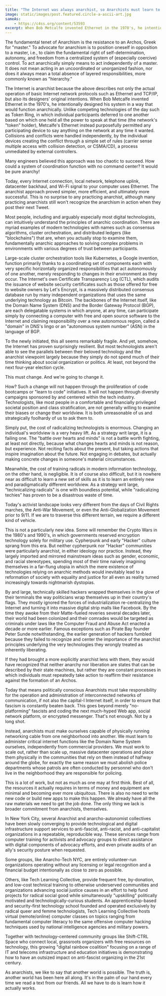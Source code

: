 ```yaml
---
title: "The Internet was always anarchist, so Anarchists must learn to become responsible for operating it"
image: static/images/post.featured.circle-a-ascii-art.jpg
sameAs:
    - https://c4ss.org/content/53593
excerpt: When Bob Metcalfe invented Ethernet in the 1970's, he intentionally designed his system in a way that would function anarchically. Many engineers believed this approach was too chaotic to succeed. How could a system of coordination function with no command center? It would be pure anarchy! Today, every Internet connection, local network, telephone uplink, datacenter backhaul, and Wi-Fi signal to your computer uses Ethernet. The anarchist approach proved simpler, more efficient, and ultimately more successful. This is no surprise to any practicing anarchist, although many practicing anarchists still won’t recognize the anarchism in action when they post their next Tweet. Meanwhile, most Big Tech insiders aren't able to see the parallels between their beloved technology and the anarchist viewpoint. This must change, and we're going to change it.
---
```


The fundamental tenet of Anarchism is the resistance to an Archos, Greek for "master." To advocate for anarchism is to position oneself in opposition to a master, i.e., to claim the fundamental right of self-determination, autonomy, and freedom from a centralized system of (especially coercive) control. To act anarchically simply means to act independently of a master. It does not mean acting in an uncoordinated or unorganized fashion, nor does it always mean a total absence of layered responsibilities, more commonly known as "hierarchy."

The Internet is anarchist because the above describes not only the actual operation of basic Internet network protocols such as Ethernet and TCP/IP, but also its designers' original intentions. When Bob Metcalfe invented Ethernet in the 1970's, he intentionally designed his system in a way that would function anarchically. Unlike competing technologies of the day such as Token Ring, in which individual participants deferred to one another based on which one held all the power to speak at that time (the network's "token" holder), Metcalfe's Ethernet instead purposefully permitted any participating device to say anything on the network at any time it wanted. Collisions and conflicts were handled independently, by the individual devices creating the conflict through a simple set of rules (carrier sense multiple access with collision detection, or CSMA/CD), a process unmediated by external controllers.

Many engineers believed this approach was too chaotic to succeed. How could a system of coordination function with no command center? It would be pure anarchy!

Today, every Internet connection, local network, telephone uplink, datacenter backhaul, and Wi-Fi signal to your computer uses Ethernet. The anarchist approach proved simpler, more efficient, and ultimately more successful. This is no surprise to any practicing anarchist, although many practicing anarchists still won't recognize the anarchism in action when they post their next Tweet.

Most people, including and arguably especially most digital technologists, can intuitively understand the principles of anarchic coordination. There are myriad examples of modern technologies with names such as consensus algorithms, cluster orchestration, and distributed ledgers (like "blockchains") that are, when you actually stop to examine them, fundamentally anarchic approaches to solving complex problems in environments with various degrees of trust between participants.

Large-scale cluster orchestration tools like Kubernetes, a Google invention, function primarily thanks to a coordinating set of components each with very specific horizontally organized responsibilities that act autonomously of one another, merely responding to changes in their environment as they occur. The Internet's own Certificate Transparency Log (CTL), which audits the issuance of website security certificates such as those offered for free to website owners by Let's Encrypt, is a massively distributed consensus database run by many independent organizations that uses the same underlying technology as Bitcoin. The backbones of the Internet itself, like the Domain Name System (DNS) and the Border Gateway Protocol (BGP), are each delegatable systems in which anyone, at any time, can participate simply by connecting a computer with free and open source software to the Internet and claiming responsibility over a new autonomous region, called a "domain" in DNS's lingo or an "autonomous system number" (ASN) in the language of BGP.

To the newly initiated, this all seems remarkably fragile. And yet, somehow, the Internet has proven surprisingly resilient. But most technologists aren't able to see the parallels between their beloved technology and the anarchist viewpoint largely because they simply do not spend much of their time thinking about social organization or politics. At least, not beyond the next four-year election cycle.

This must change. And we're going to change it.

How? Such a change will not happen through the proliferation of code bootcamps or "learn to code" initiatives. It will not happen through diversity campaigns sponsored by and centered within the tech industry. Technologists, like most people in a comfortable and financially privileged societal position and class stratification, are not generally willing to examine their biases or change their worldview. It is both unreasonable of us and strategically foolhardy of us to ask them to.

Simply put, the cost of radicalizing technologists is enormous. Changing an individual's worldview is a very heavy lift. As a strategy writ large, it is a failing one. The "battle over hearts and minds" is not a battle worth fighting, at least not directly, because what changes hearts and minds is not reason, but experience. Not reciting facts about the present, but taking actions that inspire imagination about the future. Not engaging in debates, but actually making concrete changes in someone's material circumstances.

Meanwhile, the cost of training radicals in modern information technology, on the other hand, is negligible. It is of course also difficult, but it is nowhere near as difficult to learn a new set of skills as it is to learn an entirely new and paradigmatically different worldview. As a strategy writ large, "technicalizing radicals" is one with boundless potential, while "radicalizing techies" has proven to be a disastrous waste of time.

Today's activist landscape looks very different from the days of Civil Rights marches, the Anti-War Movement, or even the Anti-Globalization Movement prior to 9/11. If we are to traverse this different terrain, we require a different kind of vehicle.

This is not a particularly new idea. Some will remember the Crypto Wars in the 1980's and 1990's, in which governments reserved encryption technology solely for military use. Cypherpunk and early "Hacker" culture sprang from this era. But neither cypherpunk nor "Hacker" communities were particularly anarchist, in either ideology nor practice. Instead, they largely imported and mirrored mainstream ideas such as gender, economic, and racial stereotypes, spending most of their time naively imagining themselves in a far-flung utopia in which the mere existence of technologies relying on anarchic methods would inevitably lead to a reformation of society with equality and justice for all even as reality turned increasingly towards nightmarish dystopias.

By and large, technically skilled hackers wrapped themselves in the glow of their terminals the way politicians wrap themselves up in their country's flags. They mostly ignored the forces of industrialization re-centralizing the Internet and turning it into massive digital strip malls like Facebook. By the time they awoke from their Matte-fueled reveries several decades later, their world had been colonized and their comrades would be targeted as criminals under laws like the Computer Fraud and Abuse Act enacted a decade or more earlier. Famous exceptions such as Pirate Bay founder Peter Sunde notwithstanding, the earlier generation of hackers fumbled because they failed to recognize and center the importance of the anarchist principles underlying the very technologies they wrongly treated as inherently liberating.

If they had brought a more explicitly anarchist lens with them, they would have recognized that neither anarchy nor liberation are states that can be described by their state machines, but rather they are constant processes in which individuals must repeatedly take action to reaffirm their resistance against the formation of an Archos.

Today that means politically conscious Anarchists must take responsibility for the operation and administration of interconnected networks of communication, if not also the capital-I Internet itself, in order to ensure that fascism is constantly beaten back. This goes beyond merely "no-platforming" fascists and coding the next much-hyped Web app, social network platform, or encrypted messenger. That's not enough. Not by a long shot.

Instead, anarchists must make ourselves capable of physically running networking cable from one neighborhood into another. We must learn to administer critical internet functions like the Domain Name System ourselves, independently from commercial providers. We must work to scale out, rather than scale up, massive datacenter operations and place them physically in the communities that rely on them instead of halfway around the globe, for exactly the same reason we must abolish police departments whose patrols are often conducted by personnel who don't live in the neighborhood they are responsible for policing.

This is a lot of work, but not as much as one may at first think. Best of all, the resources it actually requires in terms of money and equipment are minimal and becoming ever more ubiquitous. There is also no need to write new code or build new apps to make this happen. We already have all the raw materials we need to get the job done. The only thing we lack is broader commitment from anarchists, themselves.

In New York City, several Anarchist and anarcho-autonomist collectives have been slowly converging to provide technological and digital infrastructure support services to anti-fascist, anti-racist, and anti-capitalist organizations in a repeatable, reproducible way. These services range from computer training for activists and advocacy groups to direct assistance with digital components of advocacy efforts, and even private audits of an ally's security posture when requested.

Some groups, like Anarcho-Tech NYC, are entirely volunteer-run organizations operating without any licensing or legal recognition and a financial budget intentionally as close to zero as possible.

Others, like Tech Learning Collective, provide frequent free, by-donation, and low-cost technical training to otherwise underserved communities and organizations advancing social justice causes in an effort to help fund projects for radical social good while simultaneously "upskilling" politically motivated and technologically-curious students. An apprenticeship-based and security-first technology school founded and operated exclusively by radical queer and femme technologists, Tech Learning Collective hosts virtual (remote/online) computer classes on topics ranging from fundamental computer literacy to the same offensive computer hacking techniques used by national intelligence agencies and military powers.

Together with technology-centered community groups like Shift-CTRL Space who connect local, grassroots organizers with free resources on technology, this growing "digital rainbow coalition" focusing on a range of IT and telecoms infrastructure and education initiatives is demonstrating how to have an outsized impact on anti-fascist organizing in the 21st century.

As anarchists, we like to say that another world is possible. The truth is, another world has been here all along. It's in the palm of our hand every time we read a text from our friends. All we have to do is learn how it actually works.
